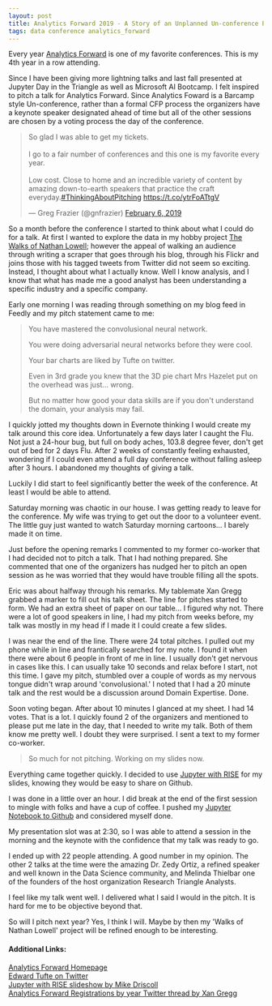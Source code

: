 ```yaml
---
layout: post
title: Analytics Forward 2019 - A Story of an Unplanned Un-conference Presentation
tags: data conference analytics_forward
---
```


Every year [Analytics Forward](https://www.rtpanalysts.org/analytics-forward) is one of my favorite conferences. This is my 4th year in a row attending.

Since I have been giving more lightning talks and last fall presented at Jupyter Day in the Triangle as well as Microsoft AI Bootcamp. I felt inspired to pitch a talk for Analytics Forward. Since Analytics Foward is a Barcamp style Un-conference, rather than a formal CFP process the organizers have a keynote speaker designated ahead of time but all of the other sessions are chosen by a voting process the day of the conference. 

<blockquote class="twitter-tweet" data-lang="en"><p lang="en" dir="ltr">So glad I was able to get my tickets.<br><br>I go to a fair number of conferences and this one is my favorite every year.<br><br>Low cost. Close to home and an incredible variety of content by amazing down-to-earth speakers that practice the craft everyday.<a href="https://twitter.com/hashtag/ThinkingAboutPitching?src=hash&amp;ref_src=twsrc%5Etfw">#ThinkingAboutPitching</a> <a href="https://t.co/ytrFoATtgV">https://t.co/ytrFoATtgV</a></p>&mdash; Greg Frazier (@gnfrazier) <a href="https://twitter.com/gnfrazier/status/1092949941176143874?ref_src=twsrc%5Etfw">February 6, 2019</a></blockquote>
<script async src="https://platform.twitter.com/widgets.js" charset="utf-8"></script>

So a month before the conference I started to think about what I could do for a talk. At first I wanted to explore the data in my hobby project [The Walks of Nathan Lowell](https://github.com/gnfrazier/twonl); however the appeal of walking an audience through writing a scraper that goes through his blog, through his Flickr and joins those with his tagged tweets from Twitter did not seem so exciting. Instead, I thought about what I actually know. Well I know analysis, and I know that what has made me a good analyst has been understanding a specific industry and a specific company. 

Early one morning I was reading through something on my blog feed in Feedly and my pitch statement came to me:

> You have mastered the convolusional neural network.
>
> You were doing adversarial neural networks before they were cool.
>
> Your bar charts are liked by Tufte on twitter.
>
> Even in 3rd grade you knew that the 3D pie chart Mrs Hazelet put on the overhead was just... wrong.
>
> But no matter how good your data skills are if you don't understand the domain, your analysis may fail.

I quickly jotted my thoughts down in Evernote thinking I would create my talk around this core idea. Unfortunately a few days later I caught the Flu. Not just a 24-hour bug, but full on body aches, 103.8 degree fever, don't get out of bed for 2 days Flu. After 2 weeks of constantly feeling exhausted, wondering if I could even attend a full day conference without falling asleep after 3 hours. I abandoned my thoughts of giving a talk. 

Luckily I did start to feel significantly better the week of the conference. At least I would be able to attend.

Saturday morning was chaotic in our house. I was getting ready to leave for the conference. My wife was trying to get out the door to a volunteer event. The little guy just wanted to watch Saturday morning cartoons... I barely made it on time.

Just before the opening remarks I commented to my former co-worker that I had decided not to pitch a talk. That I had nothing prepared. She commented that one of the organizers has nudged her to pitch an open session as he was worried that they would have trouble filling all the spots. 

Eric was about halfway through his remarks. My tablemate Xan Gregg grabbed a marker to fill out his talk sheet. The line for pitches started to form. We had an extra sheet of paper on our table... I figured why not. There were a lot of good speakers in line, I had my pitch from weeks before, my talk was mostly in my head if I made it I could create a few slides.

I was near the end of the line. There were 24 total pitches. I pulled out my phone while in line and frantically searched for my note. I found it when there were about 6 people in front of me in line. I usually don't get nervous in cases like this. I can usually take 10 seconds and relax before I start, not this time. I gave my pitch, stumbled over a couple of words as my nervous tongue didn't wrap around 'convolusional.' I noted that I had a 20 minute talk and the rest would be a discussion around Domain Expertise. Done.

Soon voting began. After about 10 minutes I glanced at my sheet. I had 14 votes. That is a lot. I quickly found 2 of the organizers and mentioned to please put me late in the day, that I needed to write my talk. Both of them know me pretty well. I doubt they were surprised. I sent a text to my former co-worker.

> So much for not pitching. 
> Working on my slides now.

Everything came together quickly. I decided to use [Jupyter with RISE](https://www.blog.pythonlibrary.org/2018/09/25/creating-presentations-with-jupyter-notebook/) for my slides, knowing they would be easy to share on Github. 

I was done in a little over an hour. I did break at the end of the first session to mingle with folks and have a cup of coffee. I pushed my [Jupyter Notebook to Github](https://github.com/gnfrazier/Analytics-Forward-Domain-Expertise) and considered myself done. 

My presentation slot was at 2:30, so I was able to attend a session in the morning and the keynote with the confidence that my talk was ready to go. 

I ended up with 22 people attending. A good number in my opinion. The other 2 talks at the time were the amazing Dr. Zedy Ortiz, a refined speaker and well known in the Data Science community, and Melinda Thielbar one of the founders of the host organization Research Triangle Analysts. 

I feel like my talk went well. I delivered what I said I would in the pitch. It is hard for me to be objective beyond that. 

So will I pitch next year? Yes, I think I will. Maybe by then my 'Walks of Nathan Lowell' project will be refined enough to be interesting. 

#### Additional Links:

[Analytics Forward Homepage](https://www.rtpanalysts.org/analytics-forward)  
[Edward Tufte on Twitter](https://twitter.com/EdwardTufte)  
[Jupyter with RISE slideshow by Mike Driscoll](https://www.blog.pythonlibrary.org/2018/09/25/creating-presentations-with-jupyter-notebook/)  
[Analytics Forward Registrations by year Twitter thread by Xan Gregg](https://twitter.com/xangregg/status/1104358014386139136)  
